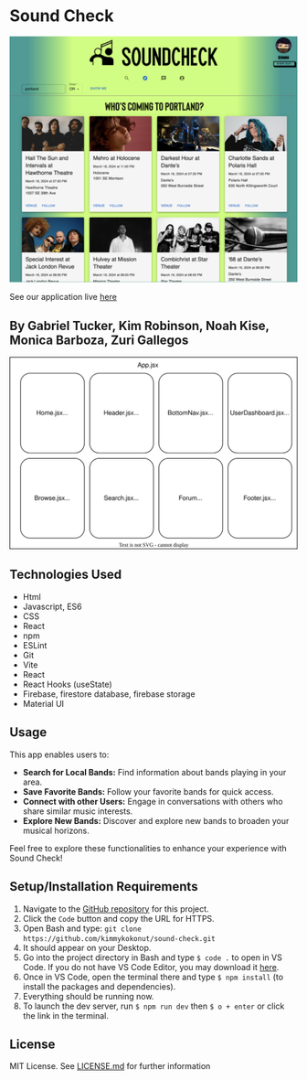 # Sound Check

![Concerts by location page](./src/assets/page.png)

See our application live [here](https://sound-check.netlify.app/)

## By Gabriel Tucker, Kim Robinson, Noah Kise, Monica Barboza, Zuri Gallegos

![Component Diagram](/src/assets/component-diagram.drawio.svg)

## Technologies Used
- Html
- Javascript, ES6
- CSS
- React
- npm 
- ESLint
- Git
- Vite
- React
- React Hooks (useState)
- Firebase, firestore database, firebase storage
- Material UI

## Usage
This app enables users to:
- **Search for Local Bands:** Find information about bands playing in your area.
- **Save Favorite Bands:** Follow your favorite bands for quick access.
- **Connect with other Users:** Engage in conversations with others who share similar music interests.
- **Explore New Bands:** Discover and explore new bands to broaden your musical horizons.

Feel free to explore these functionalities to enhance your experience with Sound Check!

## Setup/Installation Requirements 
1. Navigate to the [GitHub repository](https://github.com/kimmykokonut/sound-check) for this project.
2. Click the `Code` button and copy the URL for HTTPS.
3. Open Bash and type: `git clone https://github.com/kimmykokonut/sound-check.git`
4. It should appear on your Desktop.
5. Go into the project directory in Bash and type `$ code .` to open in VS Code. If you do not have VS Code Editor, you may download it [here](https://code.visualstudio.com/).
6. Once in VS Code, open the terminal there and type `$ npm install` (to install the packages and dependencies).
7. Everything should be running now.
8. To launch the dev server, run `$ npm run dev` then `$ o + enter` or click the link in the terminal.

## License 
MIT License. See [LICENSE.md](./LICENSE.md) for further information
